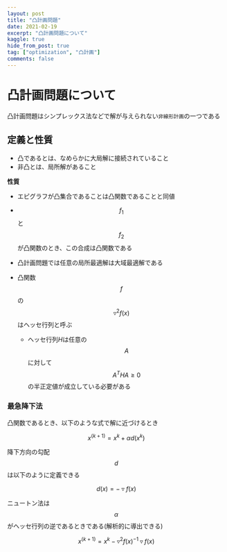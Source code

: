 ```yaml
---
layout: post
title: "凸計画問題"
date: 2021-02-19
excerpt: "凸計画問題について"
kaggle: true
hide_from_post: true
tag: ["optimization", "凸計画"]
comments: false
---
```


# 凸計画問題について
凸計画問題はシンプレックス法などで解が与えられない`非線形計画`の一つである
 
## 定義と性質
 - 凸であるとは、なめらかに大局解に接続されていること
 - 非凸とは、局所解があること

**性質**
 - エピグラフが凸集合であることは凸関数であることと同値
 - $$f_1$$と$$f_2$$が凸関数のとき、この合成は凸関数である
 - 凸計画問題では任意の局所最適解は大域最適解である

 - 凸関数$$f$$の$$\triangledown^2 f(x)$$はヘッセ行列と呼ぶ
    - ヘッセ行列$H$は任意の$$A$$に対して$$A^THA\geq0$$の半正定値が成立している必要がある


### 最急降下法
凸関数であるとき、以下のような式で解に近づけるとき

$$
x^{(k+1)} = x^k + \alpha d(x^k) 
$$

降下方向の勾配$$d$$は以下のように定義できる

$$
d(x) = -\triangledown f(x)
$$

ニュートン法は$$\alpha$$がヘッセ行列の逆であるときである(解析的に導出できる)

$$
x^{(k+1)} = x^k  -\triangledown^2 f(x)^{-1} \triangledown f(x)
$$

